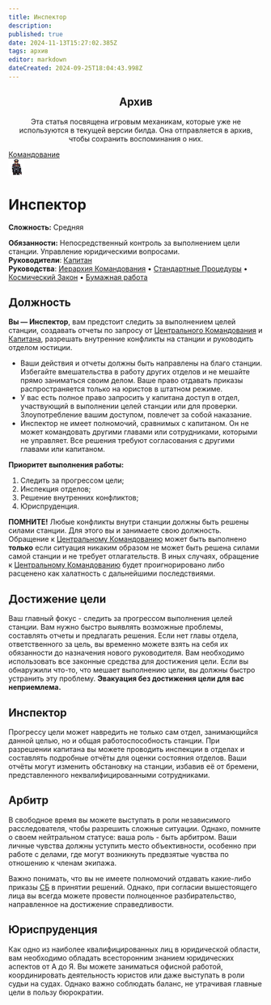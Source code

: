 ```yaml
---
title: Инспектор
description: 
published: true
date: 2024-11-13T15:27:02.385Z
tags: архив
editor: markdown
dateCreated: 2024-09-25T18:04:43.998Z
---
```


<center>
<div class="warning-banner">
  <h2> Архив </h2>
  <p>Эта статья посвящена игровым механикам, которые уже не используются в текущей версии билда. Она отправляется в архив, чтобы сохранить воспоминания о них.</p><p>
</div>
</center>

<div style="display: flex; justify-content: center;">
<div class="roles-passport comm">
  <div class="title comm"><a href="/roles/command">Командование</a></div>
  <div>
    <div><div><img src="/roles/inspector.png"></div></div>
  <div><div>
    <h1>Инспектор</h1>
    <p><strong>Сложность:</strong> Средняя</p>
    <strong>Обязанности:</strong> Непосредственный контроль за выполнением цели станции. Управление юридическими вопросами.<br>
    <b>Руководители</b>: <a href="/roles/captain" title="Капитан">Капитан</a><br>
    <b>Руководства</b>: <a href="/guides/hierarchyofcommand" title="Иерархия Командования">Иерархия Командования</a> • <a href="/standardoperatingprocedures">Стандартные Процедуры</a> • <a href="/spacelaw">Космический Закон</a> • <a href="/guides/bureaucracy">Бумажная работа</a>
  </div></div>
  </div>
</div>
</div>

<h2> Должность </h2>

**Вы — Инспектор**, вам предстоит следить за выполнением целей станции, создавать отчеты по запросу от [Центрального Командования](/roles/centralcommand) и [Капитана](/roles/captain), разрешать внутренние конфликты на станции и руководить отделом юстиции.

-   Ваши действия и отчеты должны быть направлены на благо станции. Избегайте вмешательства в работу других отделов и не мешайте прямо заниматься своим делом. Ваше право отдавать приказы распространяется только на юристов в штатном режиме.
-   У вас есть полное право запросить у капитана доступ в отдел, участвующий в выполнении целей станции или для проверки. Злоупотребление вашим доступом, повлечет за собой наказание.
-   Инспектор не имеет полномочий, сравнимых с капитаном. Он не может командовать другими главами или сотрудниками, которыми не управляет. Все решения требуют согласования с другими главами или капитаном.

**Приоритет выполнения работы:**

1.  Следить за прогрессом цели;
2.  Инспекция отделов;
3.  Решение внутренних конфликтов;
4.  Юриспруденция.

**ПОМНИТЕ!** Любые конфликты внутри станции должны быть решены силами станции. Для этого вы и занимаете свою должность. Обращение к [Центральному Командованию](/roles/centralcommand) может быть выполнено **только** если ситуация никаким образом не может быть решена силами самой станции и не требует отлагательств. В иных случаях, обращение к [Центральному Командованию](/roles/centralcommand) будет проигнорировано либо расценено как халатность с дальнейшими последствиями.

<h2> Достижение цели </h2>

Ваш главный фокус - следить за прогрессом выполнения целей станции. Вам нужно быстро выявлять возможные проблемы, составлять отчеты и предлагать решения. Если нет главы отдела, ответственного за цель, вы временно можете взять на себя их обязанности до назначения нового руководителя. Вам необходимо использовать все законные средства для достижения цели. Если вы обнаружили что-то, что мешает выполнению цели, вы должны быстро устранить эту проблему. **Эвакуация без достижения цели для вас неприемлема.**

<h2> Инспектор </h2>

Прогрессу цели может навредить не только сам отдел, занимающийся данной целью, но и общая работоспособность станции. При разрешении капитана вы можете проводить инспекции в отделах и составлять подробные отчёты для оценки состояния отделов. Ваши отчёты могут изменить обстановку на станции, избавив её от бремени, представленного неквалифицированными сотрудниками.

<h2> Арбитр </h2>

В свободное время вы можете выступать в роли независимого расследователя, чтобы разрешить сложные ситуации. Однако, помните о своем нейтральном статусе: ваша роль - быть арбитром. Ваши личные чувства должны уступить место объективности, особенно при работе с делами, где могут возникнуть предвзятые чувства по отношению к членам экипажа.

Важно понимать, что вы не имеете полномочий отдавать какие-либо приказы [СБ](/roles/securityservicedepartment) в принятии решений. Однако, при согласии вышестоящего лица вы всегда можете провести полноценное разбирательство, направленное на достижение справедливости.

<h2> Юриспруденция </h2>

Как одно из наиболее квалифицированных лиц в юридической области, вам необходимо обладать всесторонним знанием юридических аспектов от А до Я. Вы можете заниматься офисной работой, координировать деятельность юристов или даже выступать в роли судьи на судах. Однако важно соблюдать баланс, не утрачивая главные цели в пользу бюрократии.

<div class="table"></div>
